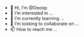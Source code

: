 - 👋 Hi, I’m @Deoop
- 👀 I’m interested in ...
- 🌱 I’m currently learning ...
- 💞️ I’m looking to collaborate on ...
- 📫 How to reach me ...

<!---
Deoop/Deoop is a ✨ special ✨ repository because its `README.md` (this file) appears on your GitHub profile.
You can click the Preview link to take a look at your changes.
--->
